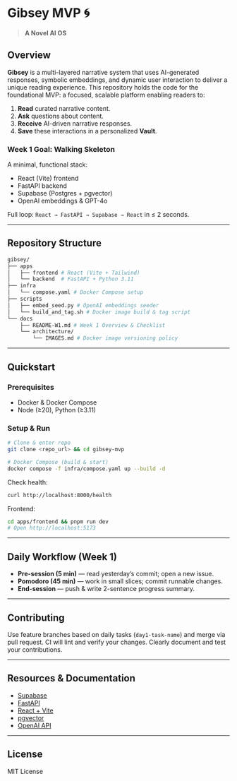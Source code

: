 # Gibsey MVP 🌀

> **A Novel AI OS**

## Overview

**Gibsey** is a multi-layered narrative system that uses AI-generated responses, symbolic embeddings, and dynamic user interaction to deliver a unique reading experience. This repository holds the code for the foundational MVP: a focused, scalable platform enabling readers to:

1. **Read** curated narrative content.
2. **Ask** questions about content.
3. **Receive** AI-driven narrative responses.
4. **Save** these interactions in a personalized **Vault**.

### Week 1 Goal: Walking Skeleton

A minimal, functional stack:

* React (Vite) frontend
* FastAPI backend
* Supabase (Postgres + pgvector)
* OpenAI embeddings & GPT-4o

Full loop: `React → FastAPI → Supabase → React` in ≤ 2 seconds.

---

## Repository Structure

```bash
gibsey/
├── apps
│   ├── frontend # React (Vite + Tailwind)
│   └── backend  # FastAPI + Python 3.11
├── infra
│   └── compose.yaml # Docker Compose setup
├── scripts
│   ├── embed_seed.py # OpenAI embeddings seeder
│   └── build_and_tag.sh # Docker image build & tag script
└── docs
    ├── README-W1.md # Week 1 Overview & Checklist
    └── architecture/
        └── IMAGES.md # Docker image versioning policy
```

---

## Quickstart

### Prerequisites

* Docker & Docker Compose
* Node (≥20), Python (≥3.11)

### Setup & Run

```bash
# Clone & enter repo
git clone <repo_url> && cd gibsey-mvp

# Docker Compose (build & start)
docker compose -f infra/compose.yaml up --build -d
```

Check health:

```bash
curl http://localhost:8000/health
```

Frontend:

```bash
cd apps/frontend && pnpm run dev
# Open http://localhost:5173
```

---

## Daily Workflow (Week 1)

* **Pre-session (5 min)** — read yesterday’s commit; open a new issue.
* **Pomodoro (45 min)** — work in small slices; commit runnable changes.
* **End-session** — push & write 2-sentence progress summary.

---

## Contributing

Use feature branches based on daily tasks (`day1-task-name`) and merge via pull request. CI will lint and verify your changes. Clearly document and test your contributions.

---

## Resources & Documentation

* [Supabase](https://supabase.com/docs)
* [FastAPI](https://fastapi.tiangolo.com/)
* [React + Vite](https://vitejs.dev/guide/)
* [pgvector](https://github.com/pgvector/pgvector)
* [OpenAI API](https://platform.openai.com/docs)

---

## License

MIT License
